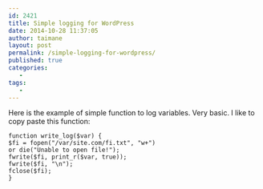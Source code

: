 ```yaml
---
id: 2421
title: Simple logging for WordPress
date: 2014-10-28 11:37:05
author: taimane
layout: post
permalink: /simple-logging-for-wordpress/
published: true
categories:
   -
tags:
   -
---
```

Here is the example of simple function to log variables. Very basic.
I like to copy paste this function:
```
function write_log($var) {
$fi = fopen("/var/site.com/fi.txt", "w+") 
or die("Unable to open file!");
fwrite($fi, print_r($var, true));
fwrite($fi, "\n");
fclose($fi);
}
```